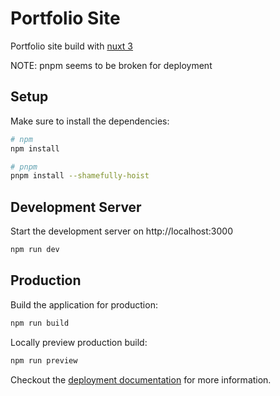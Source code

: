 # Portfolio Site

Portfolio site build with [nuxt 3](https://v3.nuxtjs.org)

NOTE: pnpm seems to be broken for deployment

## Setup

Make sure to install the dependencies:

```bash
# npm
npm install

# pnpm
pnpm install --shamefully-hoist
```

## Development Server

Start the development server on http://localhost:3000

```bash
npm run dev
```

## Production

Build the application for production:

```bash
npm run build
```

Locally preview production build:

```bash
npm run preview
```

Checkout the [deployment documentation](https://v3.nuxtjs.org/guide/deploy/presets) for more information.
